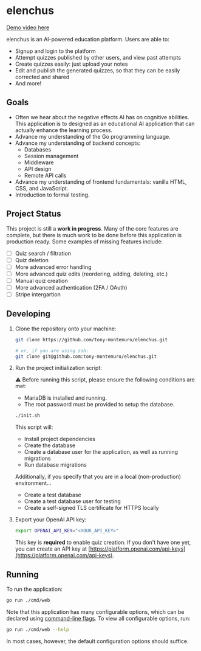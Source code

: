 # elenchus

[Demo video here](https://i.imgur.com/INzdA8Q.mp4)

elenchus is an AI-powered education platform. Users are able to:

- Signup and login to the platform 
- Attempt quizzes published by other users, and view past attempts
- Create quizzes easily: just upload your notes
- Edit and publish the generated quizzes, so that they can be easily corrected and shared
- And more!

## Goals

- Often we hear about the negative effects AI has on cognitive abilities. This application is to designed as an educational AI application that can actually enhance the learning process.
- Advance my understanding of the Go programming language.
- Advance my understanding of backend concepts: 
   - Databases 
   - Session management 
   - Middleware 
   - API design
   - Remote API calls
- Advance my understanding of frontend fundamentals: vanilla HTML, CSS, and JavaScript.
- Introduction to formal testing.

## Project Status

This project is still a **work in progress**. Many of the core features are complete, but there is much work to be done before this application is production ready. Some examples of missing features include:

- [ ] Quiz search / filtration
- [ ] Quiz deletion
- [ ] More advanced error handling
- [ ] More advanced quiz edits (reordering, adding, deleting, etc.)
- [ ] Manual quiz creation
- [ ] More advanced authentication (2FA / OAuth)
- [ ] Stripe intergartion

## Developing

1. Clone the repository onto your machine:

    ```bash
    git clone https://github.com/tony-montemuro/elenchus.git

    # or, if you are using ssh:
    git clone git@github.com:tony-montemuro/elenchus.git
    ```

2. Run the project initialization script:

   ⚠️ Before running this script, please ensure the following conditions are met:

   - MariaDB is installed and running.
   - The root password must be provided to setup the database.

   ```bash
   ./init.sh
   ```

    This script will:

    - Install project dependencies
    - Create the database
    - Create a database user for the application, as well as running migrations
    - Run database migrations

    Additionally, if you specify that you are in a local (non-production) environment...

    - Create a test database
    - Create a test database user for testing
    - Create a self-signed TLS certificate for HTTPS locally

3. Export your OpenAI API key:

   ```bash
   export OPENAI_API_KEY="<YOUR_API_KEY>"
   ```

   This key is **required** to enable quiz creation. If you don't have one yet, you can create an API key at [https://platform.openai.com/api-keys](https://platform.openai.com/api-keys).

## Running

To run the application:

```bash
go run ./cmd/web
```

Note that this application has many configurable options, which can be declared using [command-line flags](https://pkg.go.dev/flag). To view all configurable options, run:

```bash
go run ./cmd/web --help
```

In most cases, however, the default configuration options should suffice.
